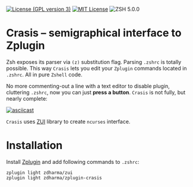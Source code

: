 [![License (GPL version 3)](https://img.shields.io/badge/license-GNU%20GPL%20version%203-blue.svg?style=flat-square)](./LICENSE)
[![MIT License](https://img.shields.io/badge/license-MIT-blue.svg?style=flat-square)](./LICENSE)
![ZSH 5.0.0](https://img.shields.io/badge/zsh-v5.0.0-orange.svg?style=flat-square)

# Crasis – semigraphical interface to Zplugin

Zsh exposes its parser via `(z)` substitution flag. Parsing `.zshrc` is totally possible.
This way `Crasis` lets you edit your `Zplugin` commands located in `.zshrc`. All in pure
`Zshell` code.

No more commenting-out a line with a text editor to disable plugin, cluttering `.zshrc`,
now you can just **press a button**. `Crasis` is not fully, but nearly complete:

[![asciicast](https://asciinema.org/a/140446.png)](https://asciinema.org/a/140446)

`Crasis` uses [ZUI](http://github.com/zdharma/zui/) library to create `ncurses` interface.

# Installation

Install [Zplugin](https://github.com/zdharma/zplugin) and add following commands to `.zshrc`:

```
zplugin light zdharma/zui
zplugin light zdharma/zplugin-crasis
```
